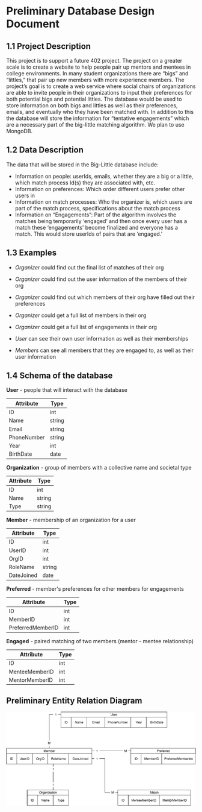 # Preliminary Database Design Document

## 1.1 Project Description


This project is to support a future 402 project. The project on a greater scale is to create a website to help people pair up mentors and mentees in college environments. In many student organizations there are “bigs” and “littles,” that pair up new members with more experience members. The project’s goal is to create a web service where social chairs of organizations are able to invite people in their organizations to input their preferences for both potential bigs and potential littles. The database would be used to store information on both bigs and littles as well as their preferences, emails, and eventually who they have been matched with. In addition to this the database will store the information for “tentative engagements” which are a necessary part of the big-little matching algorithm. We plan to use MongoDB.

## 1.2 Data Description


The data that will be stored in the Big-Little database include:

* Information on people: userIds, emails, whether they are a big or a little, which match process Id(s) they are associated with, etc.
* Information on preferences: Which order different users prefer other users in
* Information on match processes: Who the organizer is, which users are part of the match process, specifications about the match process
* Information on “Engagements”: Part of the algorithm involves the matches being temporarily ‘engaged’ and then once every user has a match these ‘engagements’ become finalized and everyone has a match. This would store userIds of pairs that are ‘engaged.’

## 1.3 Examples


* *Organizer* could find out the final list of matches of their org

* *Organizer* could find out the user information of the members of their org
* *Organizer* could find out which members of their org have filled out their preferences
* *Organizer* could get a full list of members in their org
* *Organizer* could get a full list of engagements in their org
* *User* can see their own user information as well as their memberships
* *Members* can see all members that they are engaged to, as well as their user information

## 1.4 Schema of the database

**User** - people that will interact with the database

| Attribute    | Type |
| --------------- | ---- |
| ID | int |
| Name        |   string   |
| Email       | string |
| PhoneNumber | string |
| Year        | int |
| BirthDate   | date |

**Organization** - group of members with a collective name and societal type

| Attribute | Type   |
| --------- | ------ |
| ID        | int    |
| Name      | string |
| Type      | string |

**Member** - membership of an organization for a user

| Attribute  | Type   |
| ---------- | ------ |
| ID         | int    |
| UserID     | int    |
| OrgID      | int    |
| RoleName   | string |
| DateJoined | date   |

**Preferred** - member's preferences for other members for engagements

| Attribute         | Type |
| ----------------- | ---- |
| ID                | int  |
| MemberID          | int  |
| PreferredMemberID | int  |

**Engaged** - paired matching of two members (mentor - mentee relationship)

| Attribute      | Type |
| -------------- | ---- |
| ID             | int  |
| MenteeMemberID | int  |
| MentorMemberID | int  |

## Preliminary Entity Relation Diagram

![ERD](resources/ERD.png)
